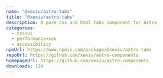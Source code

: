 ```yaml
---
name: "@xexiu/astro-tabs"
title: "@xexiu/astro-tabs"
description: A pure css and html tabs component for Astro
categories:
  - css+ui
  - performance+seo
  - accessibility
npmUrl: https://www.npmjs.com/package/@xexiu/astro-tabs
repoUrl: https://github.com/xexiu/astro-components
homepageUrl: https://github.com/xexiu/astro-components
downloads: 134
---
```

